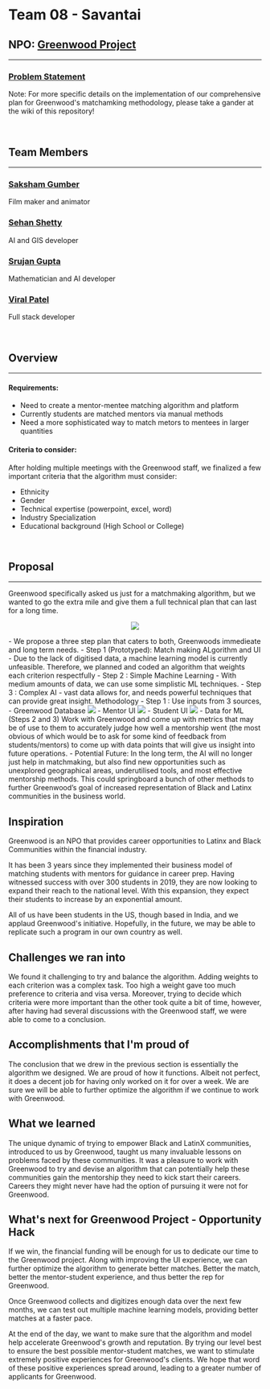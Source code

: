 # Team 08 - Savantai

## NPO: [Greenwood Project](http://greenwoodproject.org/)
----

### [Problem Statement](https://www.ohack.org/hackathon/non-profits#h.md91u6f5t17s)

Note: For more specific details on the implementation of our comprehensive plan for Greenwood's matchamking methodology, please take a gander at the wiki of this repository!

<br />

## Team Members
----
### [Saksham Gumber](https://github.com/sakg)
Film maker and animator

### [Sehan Shetty](https://github.com/yttehs123)
AI and GIS developer

### [Srujan Gupta](https://github.com/notsrujangupta)
Mathematician and AI developer

### [Viral Patel](https://github.com/patelviralb)
Full stack developer



<br />

## Overview
----
#### **Requirements:**
- Need to create a mentor-mentee matching algorithm and platform
- Currently students are matched mentors via manual methods
- Need a more sophisticated way to match metors to mentees in larger quantities

#### **Criteria to consider:**
After holding multiple meetings with the Greenwood staff, we finalized a few important criteria that the algorithm must consider:

- Ethnicity
- Gender
- Technical expertise (powerpoint, excel, word)
- Industry Specialization
- Educational background (High School or College)


<br />

## Proposal
----
Greenwood specifically asked us just for a matchmaking algorithm, but we wanted to go the extra mile and give them a full technical plan that can last for a long time.

<p align="center">
<img src="https://en.meming.world/images/en/thumb/4/4a/Modern_Problems_Require_Modern_Solutions.jpg/300px-Modern_Problems_Require_Modern_Solutions.jpg">
</p>
- We propose a three step plan that caters to both, Greenwoods immedieate and long term needs.
- Step 1 (Prototyped): Match making ALgorithm and UI
  - Due to the lack of digitised data, a machine learning model is currently unfeasible. Therefore, we planned and coded an algorithm that weights each criterion respectfully
- Step 2 : Simple Machine Learning
  - With medium amounts of data, we can use some simplistic ML techniques.
- Step 3 : Complex AI
  - vast data allows for, and needs powerful techniques that can provide great insight.
Methodology
 - Step 1 :
   Use inputs from 3 sources, 
   - Greenwood Database
     <img src="https://user-images.githubusercontent.com/14848333/99937579-17a08800-2d8c-11eb-89ab-d67893fb2115.png">
   - Mentor UI
     <img src="https://user-images.githubusercontent.com/14848333/99937638-330b9300-2d8c-11eb-8a4d-90d938af4e56.png">
   - Student UI
     <img src="https://user-images.githubusercontent.com/14848333/99937651-3acb3780-2d8c-11eb-9037-1d48a2062958.png">
  - Data for ML (Steps 2 and 3)
    Work with Greenwood and come up with metrics that may be of use to them to accurately judge how well a mentorship went (the most obvious of which would be to ask for some kind of feedback from students/mentors) to come up with data points that will give us insight into future operations.
  - Potential Future:
    In the long term, the AI will no longer just help in matchmaking, but also find new opportunities such as unexplored geographical areas, underutilised tools, and most effective mentorship methods. This could springboard a bunch of other methods to further Greenwood’s goal of increased representation of Black and Latinx communities in the business world.

## Inspiration

Greenwood is an NPO that provides career opportunities to Latinx and Black Communities within the financial industry.

It has been 3 years since they implemented their business model of matching students with mentors for guidance in career prep. Having witnessed success with over 300 students in 2019, they are now looking to expand their reach to the national level. With this expansion, they expect their students to increase by an exponential amount. 

All of us have been students in the US, though based in India, and we applaud Greenwood's initiative. Hopefully, in the future, we may be able to replicate such a program in our own country as well.
  
## Challenges we ran into

We found it challenging to try and balance the algorithm. Adding weights to each criterion was a complex task. Too high a weight gave too much preference to criteria and visa versa. Moreover, trying to decide which criteria were more important than the other took quite a bit of time, however, after having had several discussions with the Greenwood staff, we were able to come to a conclusion.

## Accomplishments that I'm proud of

The conclusion that we drew in the previous section is essentially the algorithm we designed. We are proud of how it functions. Albeit not perfect, it does a decent job for having only worked on it for over a week. We are sure we will be able to further optimize the algorithm if we continue to work with Greenwood.

## What we learned

The unique dynamic of trying to empower Black and LatinX communities, introduced to us by Greenwood, taught us many invaluable lessons on problems faced by these communities. It was a pleasure to work with Greenwood to try and devise an algorithm that can potentially help these communities gain the mentorship they need to kick start their careers. Careers they might never have had the option of pursuing it were not for Greenwood.

## What's next for Greenwood Project - Opportunity Hack

If we win, the financial funding will be enough for us to dedicate our time to the Greenwood project. Along with improving the UI experience, we can further optimize the algorithm to generate better matches. Better the match, better the mentor-student experience, and thus better the rep for Greenwood.

Once Greenwood collects and digitizes enough data over the next few months, we can test out multiple machine learning models, providing better matches at a faster pace. 

At the end of the day, we want to make sure that the algorithm and model help accelerate Greenwood's growth and reputation. By trying our level best to ensure the best possible mentor-student matches, we want to stimulate extremely positive experiences for Greenwood's clients. We hope that word of these positive experiences spread around, leading to a greater number of applicants for Greenwood. 

